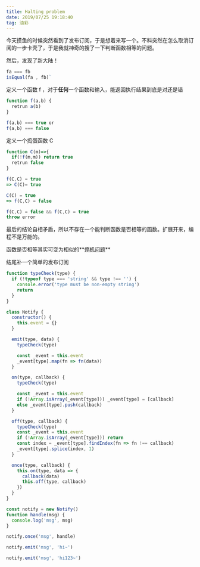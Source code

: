 ```yaml
---
title: Halting problem
date: 2019/07/25 19:18:40
tag: 油彩
---
```


今天摸鱼的时候突然看到了发布订阅，于是想着来写一个。不料突然在怎么取消订阅的一步卡壳了，于是我就神奇的搜了一下判断函数相等的问题。

然后，发现了新大陆！

```js
fa === fb
isEqual(fa , fb)`
```

定义一个函数 f ，对于**任何**一个函数和输入，能返回执行结果到底是对还是错

```js
function f(a,b) {
  retrun a(b)
}

f(a,b) === true or
f(a,b) === false
```

定义一个捣蛋函数 C

```js
function C(m)=>{
  if(!f(m,m)) return true
  retrun false
}

f(C,C) = true
=> C(C)= true

C(C) = true
=> f(C,C) = false

f(C,C) = false && f(C,C) = true
throw error
```

最后的结论自相矛盾，所以不存在一个能判断函数是否相等的函数。扩展开来，编程不是万能的。

函数是否相等其实可变为相似的**[停机问题](https://zh.wikipedia.org/wiki/%E5%81%9C%E6%9C%BA%E9%97%AE%E9%A2%98)**

结尾补一个简单的发布订阅

```js
function typeCheck(type) {
  if (!typeof type === 'string' && type !== '') {
    console.error('type must be non-empty string')
    return
  }
}

class Notify {
  constructor() {
    this.event = {}
  }

  emit(type, data) {
    typeCheck(type)

    const _event = this.event
    _event[type].map(fn => fn(data))
  }

  on(type, callback) {
    typeCheck(type)

    const _event = this.event
    if (!Array.isArray(_event[type])) _event[type] = [callback]
    else _event[type].push(callback)
  }

  off(type, callback) {
    typeCheck(type)
    const _event = this.event
    if (!Array.isArray(_event[type])) return
    const index = _event[type].findIndex(fn => fn !== callback)
    _event[type].splice(index, 1)
  }

  once(type, callback) {
    this.on(type, data => {
      callback(data)
      this.off(type, callback)
    })
  }
}

const notify = new Notify()
function handle(msg) {
  console.log('msg', msg)
}

notify.once('msg', handle)

notify.emit('msg', 'hi~')

notify.emit('msg', 'hi123~')
```
